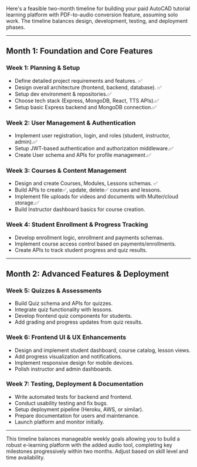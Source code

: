 

Here's a feasible two-month timeline for building your paid AutoCAD tutorial learning platform with PDF-to-audio conversion feature, assuming solo work. The timeline balances design, development, testing, and deployment phases.

***

## Month 1: Foundation and Core Features

### Week 1: Planning & Setup
- Define detailed project requirements and features. ✅
- Design overall architecture (frontend, backend, database). ✅
- Setup dev environment & repositories.✅
- Choose tech stack (Express, MongoDB, React, TTS APIs).✅
- Setup basic Express backend and MongoDB connection.✅

### Week 2: User Management & Authentication
- Implement user registration, login, and roles (student, instructor, admin).✅
- Setup JWT-based authentication and authorization middleware.✅
- Create User schema and APIs for profile management.✅

### Week 3: Courses & Content Management
- Design and create Courses, Modules, Lessons schemas. ✅
- Build APIs to create✅, update, delete✅ courses and lessons.
- Implement file uploads for videos and documents with Multer/cloud storage.✅
- Build Instructor dashboard basics for course creation.

### Week 4: Student Enrollment & Progress Tracking
- Develop enrollment logic, enrollment and payments schemas.
- Implement course access control based on payments/enrollments.
- Create APIs to track student progress and quiz results.

***

## Month 2: Advanced Features & Deployment

### Week 5: Quizzes & Assessments
- Build Quiz schema and APIs for quizzes.
- Integrate quiz functionality with lessons.
- Develop frontend quiz components for students.
- Add grading and progress updates from quiz results.

### Week 6: Frontend UI & UX Enhancements
- Design and implement student dashboard, course catalog, lesson views.
- Add progress visualization and notifications.
- Implement responsive design for mobile devices.
- Polish instructor and admin dashboards.

### Week 7: Testing, Deployment & Documentation
- Write automated tests for backend and frontend.
- Conduct usability testing and fix bugs.
- Setup deployment pipeline (Heroku, AWS, or similar).
- Prepare documentation for users and maintenance.
- Launch platform and monitor initially.

***

This timeline balances manageable weekly goals allowing you to build a robust e-learning platform with the added audio tool, completing key milestones progressively within two months. Adjust based on skill level and time availability.

